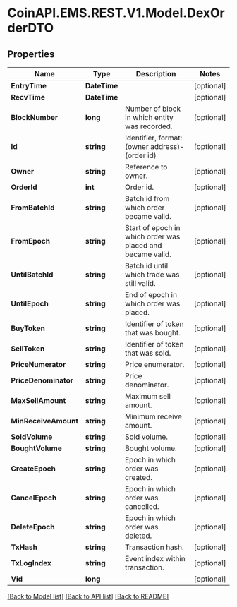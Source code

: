 
# CoinAPI.EMS.REST.V1.Model.DexOrderDTO

## Properties

Name | Type | Description | Notes
------------ | ------------- | ------------- | -------------
**EntryTime** | **DateTime** |  | [optional] 
**RecvTime** | **DateTime** |  | [optional] 
**BlockNumber** | **long** | Number of block in which entity was recorded. | [optional] 
**Id** | **string** | Identifier, format: (owner address)-(order id) | [optional] 
**Owner** | **string** | Reference to owner. | [optional] 
**OrderId** | **int** | Order id. | [optional] 
**FromBatchId** | **string** | Batch id from which order became valid. | [optional] 
**FromEpoch** | **string** | Start of epoch in which order was placed and became valid. | [optional] 
**UntilBatchId** | **string** | Batch id until which trade was still valid. | [optional] 
**UntilEpoch** | **string** | End of epoch in which order was placed. | [optional] 
**BuyToken** | **string** | Identifier of token that was bought. | [optional] 
**SellToken** | **string** | Identifier of token that was sold. | [optional] 
**PriceNumerator** | **string** | Price enumerator. | [optional] 
**PriceDenominator** | **string** | Price denominator. | [optional] 
**MaxSellAmount** | **string** | Maximum sell amount. | [optional] 
**MinReceiveAmount** | **string** | Minimum receive amount. | [optional] 
**SoldVolume** | **string** | Sold volume. | [optional] 
**BoughtVolume** | **string** | Bought volume. | [optional] 
**CreateEpoch** | **string** | Epoch in which order was created. | [optional] 
**CancelEpoch** | **string** | Epoch in which order was cancelled. | [optional] 
**DeleteEpoch** | **string** | Epoch in which order was deleted. | [optional] 
**TxHash** | **string** | Transaction hash. | [optional] 
**TxLogIndex** | **string** | Event index within transaction. | [optional] 
**Vid** | **long** |  | [optional] 

[[Back to Model list]](../README.md#documentation-for-models)
[[Back to API list]](../README.md#documentation-for-api-endpoints)
[[Back to README]](../README.md)

